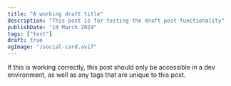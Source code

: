 ```yaml
---
title: "A working draft title"
description: "This post is for testing the draft post functionality"
publishDate: "10 March 2024"
tags: ["test"]
draft: true
ogImage: "/social-card.avif"
---
```


If this is working correctly, this post should only be accessible in a dev environment, as well as any tags that are unique to this post.
